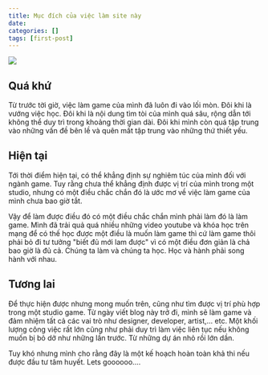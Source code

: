 ```yaml
---
title: Mục đích của việc làm site này
date:
categories: []
tags: [first-post]
---
```


![](https://mastermedia.vn/wp-content/uploads/2022/08/Game-design-and-development-vector-iso-1.jpg)

## Quá khứ
Từ trước tời giờ, việc làm game của mình đã luôn đi vào lối mòn. Đôi khi là vướng việc học. Đôi khi là nội dung tìm tòi của mình quá sâu, rộng dẫn tới không thể duy trì trong khoảng thời gian dài. Đôi khi mình còn quá tập trung vào những vấn đề bên lề và quên mất tập trung vào những thứ thiết yếu.

## Hiện tại
Tới thời điểm hiện tại, có thể khẳng định sự nghiêm túc của mình đối với ngành game. Tuy rằng chưa thể khẳng định được vị trí của mình trong một studio, nhưng có một điều chắc chắn đó là ước mơ về việc làm game của mình chưa bao giờ tắt. 

Vậy để làm được điều đó có một điều chắc chắn mình phải làm đó là làm game. Mình đã trải quả quá nhiều những video youtube và khóa học trên mạng để có thế học được một điều là muốn làm game thì cứ làm game thôi phải bỏ đi tư tưởng "biết đủ mới lam được" vì có một điều đơn giản là chả bao giờ là đủ cả. Chúng ta làm và chúng ta học. Học và hành phải song hành với nhau.
## Tương lai
Để thực hiện được nhưng mong muốn trên, cũng như tìm được vị trí phù hợp trong một studio game. Từ ngày viết blog này trở đi, mình sẽ làm game và đảm nhiệm tất cả các vai trò như designer, developer, artist,... etc. Một khối lượng công việc rất lớn cũng như phải duy trì làm việc liên tục nếu không muốn bị bỏ dở như những lần trước. Từ những dự án nhỏ rồi lớn dần. 

Tuy khó nhưng mình cho rằng đây là một kế hoạch hoàn toàn khả thi nếu được đầu tư tâm huyết. Lets goooooo....

